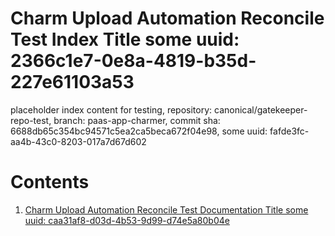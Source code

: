 # Charm Upload Automation Reconcile Test Index Title some uuid: 2366c1e7-0e8a-4819-b35d-227e61103a53
 placeholder index content for testing,  repository: canonical/gatekeeper-repo-test,  branch: paas-app-charmer,  commit sha: 6688db65c354bc94571c5ea2ca5beca672f04e98,  some uuid: fafde3fc-aa4b-43c0-8203-017a7d67d602

# Contents

1. [Charm Upload Automation Reconcile Test Documentation Title some uuid: caa31af8-d03d-4b53-9d99-d74e5a80b04e](doc.md)